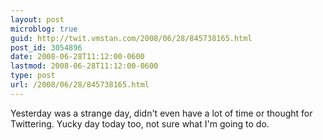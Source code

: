 ```yaml
---
layout: post
microblog: true
guid: http://twit.vmstan.com/2008/06/28/845738165.html
post_id: 3054896
date: 2008-06-28T11:12:00-0600
lastmod: 2008-06-28T11:12:00-0600
type: post
url: /2008/06/28/845738165.html
---
```

Yesterday was a strange day, didn't even have a lot of time or thought for Twittering. Yucky day today too, not sure what I'm going to do.

